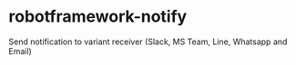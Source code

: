 # robotframework-notify
Send notification to variant receiver (Slack, MS Team, Line, Whatsapp and Email)

